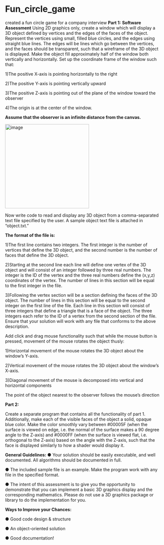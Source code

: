 # Fun_circle_game
created a fun circle game for a company interview
**Part 1:**
**Software Assessment**
Using 2D graphics only, create a window which will display a 3D object defined by vertices and the edges of the faces of the object. Represent the vertices using small, filled blue circles, and the edges using straight blue lines. The edges will be lines which go between the vertices, and the faces should be transparent, such that a wireframe of the 3D object is displayed. Make the object fill approximately half of the window both vertically and horizontally. Set up the coordinate frame of the window such that:

1)The positive X-axis is pointing horizontally to the right

2)The positive Y-axis is pointing vertically upward

3)The positive Z-axis is pointing out of the plane of the window toward the observer

4)The origin is at the center of the window.

**Assume that the observer is an infinite distance from the canvas.**

<img width="274" alt="image" src="https://github.com/Mamillavaishnavireddy/Fun_circle_game/assets/64226860/d773eec6-99af-4640-b3ea-267865369772">

Now write code to read and display any 3D object from a comma-separated text file specified by the user. A sample object text file is attached in “object.txt.” 

**The format of the file is:**

1)The first line contains two integers. The first integer is the number of vertices that define the 3D object, and the second number is the number of faces that define the 3D object.

2)Starting at the second line each line will define one vertex of the 3D object and will consist of an integer followed by three real numbers. The integer is the ID of the vertex and the three real numbers define the (x,y,z) coordinates of the vertex. The number of lines in this section will be equal to the first integer in the file.

3)Following the vertex section will be a section defining the faces of the 3D object. The number of lines in this section will be equal to the second integer on the first line of the file. Each line in this section will consist of three integers that define a triangle that is a face of the object. The three integers each refer to the ID of a vertex from the second section of the file.
Ensure that your solution will work with any file that conforms to the above description.


Add click and drag mouse functionality such that while the mouse button is pressed, movement of the mouse rotates the object thusly:

  1)Horizontal movement of the mouse rotates the 3D object about the window’s Y-axis.
  
  2)Vertical movement of the mouse rotates the 3D object about the window’s X-axis.
  
  3)Diagonal movement of the mouse is decomposed into vertical and horizontal components
  

The point of the object nearest to the observer follows the mouse’s direction


**Part 2:**


Create a separate program that contains all the functionality of part 1. Additionally, make each of the visible faces of the object a solid, opaque blue color. Make the color smoothly vary between #00005F (when the surface is viewed on edge, i.e. the normal of the surface makes a 90 degree angle to the Z-axis) and #0000FF (when the surface is viewed flat, i.e. orthogonal to the Z-axis) based on the angle with the Z-axis, such that the face is displayed similarly to how a shader would display it.

**General Guidelines:**
● Your solution should be easily executable, and well documented. All algorithms should be documented in full.

● The included sample file is an example. Make the program work with any file in the specified format.

● The intent of this assessment is to give you the opportunity to demonstrate that you can
implement a basic 3D graphics display and the corresponding mathematics. Please do not use a 3D graphics package or library to do the implementation for you.

**Ways to Improve your Chances:**

● Good code design & structure

● An object-oriented solution

● Good documentation!

